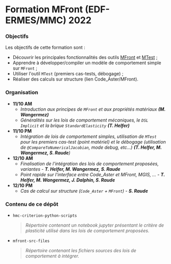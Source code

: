 # Formation MFront (EDF-ERMES/MMC) 2022
### Objectifs 
Les objectifs de cette formation sont :
- Découvrir les principales fonctionnalités des outils [MFront](https://tfel.sourceforge.net/) et [MTest](https://tfel.sourceforge.net/mtest.html) ;
- Apprendre à développer/compiler un modèle de comportement simple sur `MFront` ;
- Utiliser l'outil `MTest` (premiers cas-tests, débogage) ;
- Réaliser des calculs sur structure (lien Code_Aster/MFront).

### Organisation
- __11/10 AM__
    - *Introduction aux principes de `MFront` et aux propriétés matériaux __(M. Wangermez)__*
    - *Généralités sur les lois de comportement mécaniques, le `DSL Implicit` et la brique `StandardElasticity` __(T. Helfer)__*
- __11/10 PM__
    - *Intégration de lois de comportement simples, utilisation de `MTest` pour les premiers cas-test (point matériel) et le débogage (utilisation de `@CompareToNumericalJacobian`, mode debug, etc...) __(T. Helfer, M. Wangermez, S. Raude__)*
- __12/10 AM__
    - *Finalisation de l'intégration des lois de comportement proposées, variantes - __T. Helfer, M. Wangermez, S. Raude__*
    - *Point rapide sur l'interface entre Code_Aster et MFront, MGIS, ... - __T. Helfer, M. Wangermez, J. Dalphin, S. Raude__*
- __12/10 PM__
    - *Cas de calcul sur structure (`Code_Aster` + `MFront`) - __S. Raude__*

### Contenu de ce dépôt
- `hmc-criterion-python-scripts`

    > *Répertoire contenant un notebook jupyter présentant le critère de plasticité utilisé dans les lois de comportement proposées.*

- `mfront-src-files`

    > *Répertoire contenant les fichiers sources des lois de comportement à intégrer.*